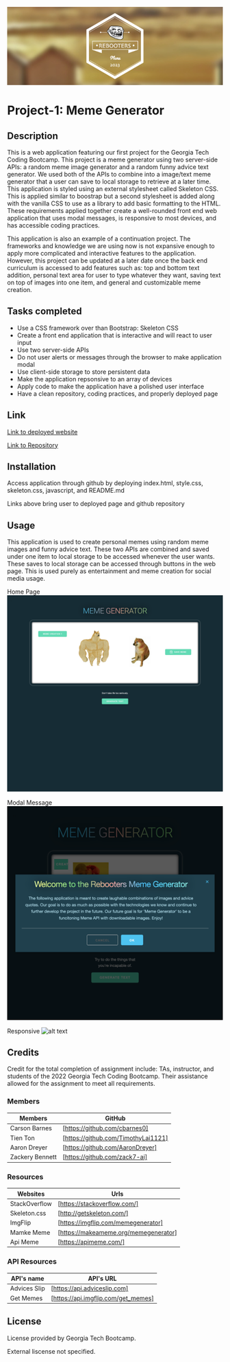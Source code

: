 ![rebooters](./assets/images/Rebooters-2023.png)

# Project-1: Meme Generator

## Description

This is a web application featuring our first project for the Georgia Tech Coding Bootcamp. This project is a meme generator using two server-side APIs: a random meme image generator and a random funny advice text generator. We used both of the APIs to combine into a image/text meme generator that a user can save to local storage to retrieve at a later time. This application is styled using an external stylesheet called Skeleton CSS. This is applied similar to boostrap but a second stylesheet is added along with the vanilla CSS to use as a library to add basic formatting to the HTML. These requirements applied together create a well-rounded front end web application that uses modal messages, is responsive to most devices, and has accessible coding practices.

This application is also an example of a continuation project. The frameworks and knowledge we are using now is not expansive enough to apply more complicated and interactive features to the application. However, this project can be updated at a later date once the back end curriculum is accessed to add features such as: top and bottom text addition, personal text area for user to type whatever they want, saving text on top of images into one item, and general and customizable meme creation.


## Tasks completed

- Use a CSS framework over than Bootstrap: Skeleton CSS
- Create a front end application that is interactive and will react to user input
- Use two server-side APIs
- Do not user alerts or messages through the browser to make application modal
- Use client-side storage to store persistent data
- Make the application repsonsive to an array of devices
- Apply code to make the application have a polished user interface
- Have a clean repository, coding practices, and properly deployed page


## Link

[Link to deployed website]()

[Link to Repository](https://github.com/cbarnes0/Meme-Generator/tree/main)


## Installation

Access application through github by deploying index.html, style.css, skeleton.css, javascript, and README.md

Links above bring user to deployed page and github repository

## Usage

This application is used to create personal memes using random meme images and funny advice text. These two APIs are combined and saved under one item to local storage to be accessed whenever the user wants. These saves to local storage can be accessed through buttons in the web page. This is used purely as entertainment and meme creation for social media usage.

Home Page
![alt text](./assets/images/Home-Page.png)

Modal Message
![alt text](./assets/images/Modal.html.png)

Responsive
![alt text]()

## Credits

Credit for the total completion of assignment include: TAs, instructor, and students of the 2022 Georgia Tech Coding Bootcamp. Their assistance allowed for the assignment to meet all requirements.

### Members

| Members | GitHub |
| ------- | ------ |
| Carson Barnes | [https://github.com/cbarnes0] |
| Tien Ton | [https://github.com/TimothyLai1121] |
| Aaron Dreyer | [https://github.com/AaronDreyer] |
| Zackery Bennett | [https://github.com/zack7-ai] |

### Resources

| Websites | Urls |
| -------- | ---- |
| StackOverflow | [https://stackoverflow.com/] |
| Skeleton.css | [http://getskeleton.com/] |
| ImgFlip | [https://imgflip.com/memegenerator] |
| Mamke Meme | [https://makeameme.org/memegenerator] |
| Api Meme | [https://apimeme.com/]

### API Resources

| API's name | API's URL |
| ---------- | --------- |
| Advices Slip | [https://api.adviceslip.com] |
| Get Memes | [https://api.imgflip.com/get_memes]


## License

License provided by Georgia Tech Bootcamp.

External liscense not specified.
